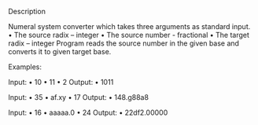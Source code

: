 Description

Numeral system converter which takes three arguments as standard input.
    • The source radix – integer 
    • The source number - fractional
    • The target radix – integer 
Program reads the source number in the given base and converts it to given target base.

Examples:

Input:
    • 10
    • 11
    • 2
Output:
    • 1011

Input:
    • 35
    • af.xy
    • 17
Output:
    • 148.g88a8
      
Input:
    • 16
    • aaaaa.0
    • 24
Output:
    • 22df2.00000
